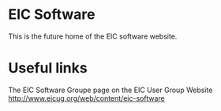 # EIC Software

This is the future home of the EIC software website.

# Useful links

The EIC Software Groupe page on the EIC User Group Website
http://www.eicug.org/web/content/eic-software
